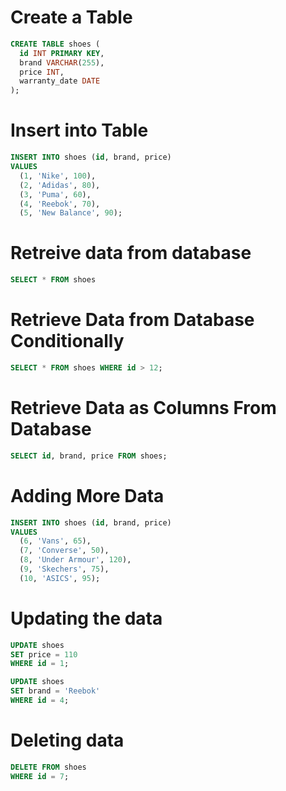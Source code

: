 # Create a Table

```sql
CREATE TABLE shoes (
  id INT PRIMARY KEY,
  brand VARCHAR(255),
  price INT,
  warranty_date DATE
);
```

# Insert into Table

```sql
INSERT INTO shoes (id, brand, price)
VALUES
  (1, 'Nike', 100),
  (2, 'Adidas', 80),
  (3, 'Puma', 60),
  (4, 'Reebok', 70),
  (5, 'New Balance', 90);
```

# Retreive data from database

```sql
SELECT * FROM shoes
```
# Retrieve Data from Database Conditionally

``` sql 
SELECT * FROM shoes WHERE id > 12;
```

# Retrieve Data as Columns From Database

``` sql 
SELECT id, brand, price FROM shoes;
```
# Adding More Data

```sql
INSERT INTO shoes (id, brand, price)
VALUES
  (6, 'Vans', 65),
  (7, 'Converse', 50),
  (8, 'Under Armour', 120),
  (9, 'Skechers', 75),
  (10, 'ASICS', 95);

```

# Updating the data

```sql
UPDATE shoes
SET price = 110
WHERE id = 1;

UPDATE shoes
SET brand = 'Reebok'
WHERE id = 4;

```

# Deleting data

```sql
DELETE FROM shoes
WHERE id = 7;

```
